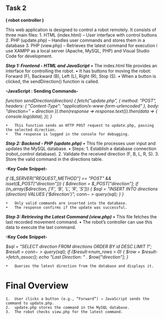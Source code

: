## Task 2
**( robot controller )**

This web application is designed to control a robot remotely. It consists of three main files:
	1.	HTML (index.html) – User interface with control buttons
	2.	PHP (update.php) – Handles user commands and stores them in a database
	3.	PHP (view.php) – Retrieves the latest command for execution
i use XAMPP as a local server (Apache, MySQL, PHP) and Visual Studio Code for development.

***Step 1: Frontend - HTML and JavaScript***
	•	The index.html file provides an interface for controlling the robot.
	•	It has buttons for moving the robot: Forward (F), Backward (B), Left (L), Right (R), Stop (S).
	•	When a button is clicked, the sendDirection() function is called.

**-JavaScript : Sending Commands-**

*function sendDirection(direction) {
    fetch("update.php", {
        method: "POST",
        headers: { "Content-Type": "application/x-www-form-urlencoded" },
        body: "direction=" + direction
    }).then(response => response.text()).then(data => {
        console.log(data);
    });
}*

	•	This function sends an HTTP POST request to update.php, passing the selected direction.
	•	The response is logged in the console for debugging.

***Step 2: Backend - PHP (update.php)***
	•	This file processes user input and updates the MySQL database.
	•	Steps:
	1.	Establish a database connection (robot_control database).
	2.	Validate the received direction (F, B, L, R, S).
	3.	Store the valid command in the directions table.

**-Key Code Snippet-**

*if ($_SERVER["REQUEST_METHOD"] == "POST" && isset($_POST["direction"])) {
    $direction = $_POST["direction"];
    if (in_array($direction, ['F', 'B', 'L', 'R', 'S'])) {
        $sql = "INSERT INTO directions (direction) VALUES ('$direction')";
        $conn->query($sql);
    }
}*

	•	Only valid commands are inserted into the database.
	•	The response confirms if the update was successful.

***Step 3: Retrieving the Latest Command (view.php)***
	•	This file fetches the last recorded movement command.
	•	The robot’s controller can use this data to execute the last command.

**-Key Code Snippet-**

*$sql = "SELECT direction FROM directions ORDER BY id DESC LIMIT 1";
$result = $conn->query($sql);
if ($result->num_rows > 0) {
    $row = $result->fetch_assoc();
    echo "Last Direction: " . $row["direction"];
}*

	•	Queries the latest direction from the database and displays it.

# Final Overview
	1.	User clicks a button (e.g., “Forward”) → JavaScript sends the command to update.php.
	2.	update.php stores the command in the MySQL database.
	3.	The robot checks view.php for the latest command.

